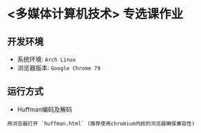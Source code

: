 # <多媒体计算机技术> 专选课作业

## 开发环境

- 系统环境: `Arch Linux`
- 浏览器版本: `Google Chrome 79` 

## 运行方式

- Huffman编码及解码

```
用浏览器打开 `huffman.html` (推荐使用chromium内核的浏览器确保兼容性)
```